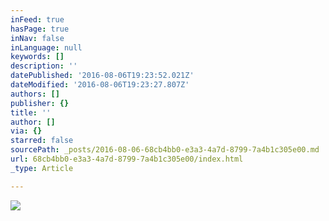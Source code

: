 ```yaml
---
inFeed: true
hasPage: true
inNav: false
inLanguage: null
keywords: []
description: ''
datePublished: '2016-08-06T19:23:52.021Z'
dateModified: '2016-08-06T19:23:27.807Z'
authors: []
publisher: {}
title: ''
author: []
via: {}
starred: false
sourcePath: _posts/2016-08-06-68cb4bb0-e3a3-4a7d-8799-7a4b1c305e00.md
url: 68cb4bb0-e3a3-4a7d-8799-7a4b1c305e00/index.html
_type: Article

---
```

![](https://the-grid-user-content.s3-us-west-2.amazonaws.com/501f94a0-4984-44f6-bcbd-f9d838c80806.png)